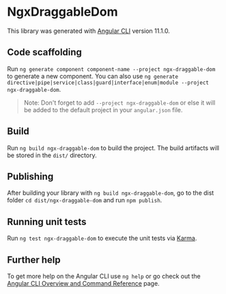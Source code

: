 # NgxDraggableDom

This library was generated with [Angular CLI](https://github.com/angular/angular-cli) version 11.1.0.

## Code scaffolding

Run `ng generate component component-name --project ngx-draggable-dom` to generate a new component. You can also use `ng generate directive|pipe|service|class|guard|interface|enum|module --project ngx-draggable-dom`.
> Note: Don't forget to add `--project ngx-draggable-dom` or else it will be added to the default project in your `angular.json` file.

## Build

Run `ng build ngx-draggable-dom` to build the project. The build artifacts will be stored in the `dist/` directory.

## Publishing

After building your library with `ng build ngx-draggable-dom`, go to the dist folder `cd dist/ngx-draggable-dom` and run `npm publish`.

## Running unit tests

Run `ng test ngx-draggable-dom` to execute the unit tests via [Karma](https://karma-runner.github.io).

## Further help

To get more help on the Angular CLI use `ng help` or go check out the [Angular CLI Overview and Command Reference](https://angular.io/cli) page.
